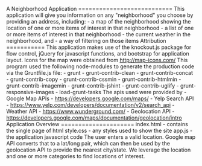 A Neighborhood Application =========================== This application will give you information on any "neighborhood" you choose by providing an address, including: - a map of the neighborhood showing the location of one or more items of interest in that neighborhood - a list of one or more items of interest in that neighborhood - the current weather in the neighborhood, and - a way of filtering on those items Attribution =========== This application makes use of the knockout.js package for flow control, jQuery for javascript functions, and bootstrap for application layout. Icons for the map were obtained from http://map-icons.com/ This program used the following node-modules to generate the production code via the Gruntfile.js file: - grunt - grunt-contrib-clean - grunt-contrib-concat - grunt-contrib-copy - grunt-contrib-cssmin - grunt-contrib-htmlmin - grunt-contrib-imagemin - grunt-contrib-jshint - grunt-contrib-uglify - grunt-responsive-images - load-grunt-tasks The apis used were provided by - Google Map APIs - https://developers.google.com/maps/ - Yelp Search API - https://www.yelp.com/developers/documentation/v2/search_api - Weather API - https://www.wunderground.com/ - Geolocation API - https://developers.google.com/maps/documentation/geolocation/intro Application Overview ===================== index.html - contains the single page of html style.css - any styles used to show the site app.js - the application javascript code The user enters a valid location. Google map API converts that to a lat/long pair, which can then be used by the geolocation API to provide the nearest city/state. We leverage the location and one or more categories to find locations of interest.